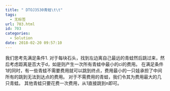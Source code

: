 ```yaml
---
title: " DTOJ3530青蛙\t\t"
tags:
  - 无标签
url: 703.html
id: 703
categories:
  - Solution
date: 2018-02-20 09:57:10
---
```


我们思考先满足条件1\. 对于每块石头，找到左边离自己最远的青蛙然后跳过来，然后考虑距离是否大于d，如是则产生一次所有青蛙中最小的ci的费用。 在满足条件1的同时，有一些青蛙不需要费用就可以跳到终点，费用最小的一只娃承担了中间所有的跳到无法到达点的费用。 对于不需费用的青蛙，我们令其为费用最大的几只青蛙。 其他青蛙只要花费一次费用，从1直接跳到n即可。